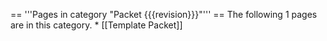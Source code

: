 <!-- DO NOT EDIT BELOW THIS LINE, OR CHANGE THIS COMMENT, CODE AUTOMATICALLY GENERATED BY category.sh -->
== '''Pages in category "Packet {{{revision}}}"''' == The following 1
pages are in this category. \* \[\[Template Packet\]\]
